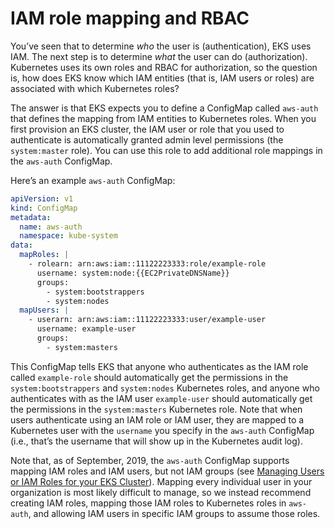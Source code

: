 # IAM role mapping and RBAC

You’ve seen that to determine _who_ the user is (authentication), EKS uses IAM. The next step is to determine _what_
the user can do (authorization). Kubernetes uses its own roles and RBAC for authorization, so the question is, how does
EKS know which IAM entities (that is, IAM users or roles) are associated with which Kubernetes roles?

The answer is that EKS expects you to define a ConfigMap called `aws-auth` that defines the mapping from IAM entities
to Kubernetes roles. When you first provision an EKS cluster, the IAM user or role that you used to authenticate is
automatically granted admin level permissions (the `system:master` role). You can use this role to add additional role
mappings in the `aws-auth` ConfigMap.

Here’s an example `aws-auth` ConfigMap:

```yaml
apiVersion: v1
kind: ConfigMap
metadata:
  name: aws-auth
  namespace: kube-system
data:
  mapRoles: |
    - rolearn: arn:aws:iam::11122223333:role/example-role
      username: system:node:{{EC2PrivateDNSName}}
      groups:
        - system:bootstrappers
        - system:nodes
  mapUsers: |
    - userarn: arn:aws:iam::11122223333:user/example-user
      username: example-user
      groups:
        - system:masters
```

This ConfigMap tells EKS that anyone who authenticates as the IAM role called `example-role` should automatically get
the permissions in the `system:bootstrappers` and `system:nodes` Kubernetes roles, and anyone who authenticates with as
the IAM user `example-user` should automatically get the permissions in the `system:masters` Kubernetes role. Note that
when users authenticate using an IAM role or IAM user, they are mapped to a Kubernetes user with the `username` you
specify in the `aws-auth` ConfigMap (i.e., that’s the username that will show up in the Kubernetes audit log).

Note that, as of September, 2019, the `aws-auth` ConfigMap supports mapping IAM roles and IAM users, but not IAM groups
(see [Managing Users or IAM Roles for your EKS Cluster](https://docs.aws.amazon.com/en_pv/eks/latest/userguide/add-user-role.html)).
Mapping every individual user in your organization is most likely difficult to manage, so we instead recommend creating
IAM roles, mapping those IAM roles to Kubernetes roles in `aws-auth`, and allowing IAM users in specific IAM groups to
assume those roles.



<!-- ##DOCS-SOURCER-START
{"sourcePlugin":"Service Catalog Reference","hash":"19b22caaa94a9fa83aa6d8343e125fc6"}
##DOCS-SOURCER-END -->
